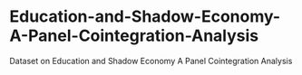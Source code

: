 # Education-and-Shadow-Economy-A-Panel-Cointegration-Analysis
Dataset on Education and Shadow Economy A Panel Cointegration Analysis
